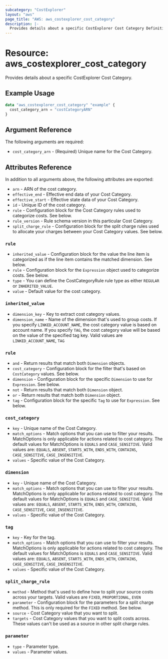 ```yaml
---
subcategory: "CostExplorer"
layout: "aws"
page_title: "AWS: aws_costexplorer_cost_category"
description: |-
  Provides details about a specific CostExplorer Cost Category Definition
---
```


# Resource: aws_costexplorer_cost_category

Provides details about a specific CostExplorer Cost Category.

## Example Usage

```terraform
data "aws_costexplorer_cost_category" "example" {
  cost_category_arn = "costCategoryARN"
}
```

## Argument Reference

The following arguments are required:

* `cost_category_arn` - (Required) Unique name for the Cost Category.

## Attributes Reference

In addition to all arguments above, the following attributes are exported:

* `arn` - ARN of the cost category.
* `effective_end` - Effective end data of your Cost Category.
* `effective_start` - Effective state data of your Cost Category.
* `id` - Unique ID of the cost category.
* `rule` - Configuration block for the Cost Category rules used to categorize costs. See below.
* `rule_version` - Rule schema version in this particular Cost Category.
* `split_charge_rule` - Configuration block for the split charge rules used to allocate your charges between your Cost Category values. See below.

### `rule`

* `inherited_value` - Configuration block for the value the line item is categorized as if the line item contains the matched dimension. See below.
* `rule` - Configuration block for the `Expression` object used to categorize costs. See below.
* `type` - You can define the CostCategoryRule rule type as either `REGULAR` or `INHERITED_VALUE`.
* `value` - Default value for the cost category.

### `inherited_value`

* `dimension_key` - Key to extract cost category values.
* `dimension_name` - Name of the dimension that's used to group costs. If you specify `LINKED_ACCOUNT_NAME`, the cost category value is based on account name. If you specify `TAG`, the cost category value will be based on the value of the specified tag key. Valid values are `LINKED_ACCOUNT_NAME`, `TAG`

### `rule`

* `and` - Return results that match both `Dimension` objects.
* `cost_category` - Configuration block for the filter that's based on `CostCategory` values. See below.
* `dimension` - Configuration block for the specific `Dimension` to use for `Expression`. See below.
* `not` - Return results that match both `Dimension` object.
* `or` - Return results that match both `Dimension` object.
* `tag` - Configuration block for the specific `Tag` to use for `Expression`. See below.

### `cost_category`

* `key` - Unique name of the Cost Category.
* `match_options` - Match options that you can use to filter your results. MatchOptions is only applicable for actions related to cost category. The default values for MatchOptions is `EQUALS` and `CASE_SENSITIVE`. Valid values are: `EQUALS`,  `ABSENT`, `STARTS_WITH`, `ENDS_WITH`, `CONTAINS`, `CASE_SENSITIVE`, `CASE_INSENSITIVE`.
* `values` - Specific value of the Cost Category.

### `dimension`

* `key` - Unique name of the Cost Category.
* `match_options` - Match options that you can use to filter your results. MatchOptions is only applicable for actions related to cost category. The default values for MatchOptions is `EQUALS` and `CASE_SENSITIVE`. Valid values are: `EQUALS`,  `ABSENT`, `STARTS_WITH`, `ENDS_WITH`, `CONTAINS`, `CASE_SENSITIVE`, `CASE_INSENSITIVE`.
* `values` - Specific value of the Cost Category.

### `tag`

* `key` - Key for the tag.
* `match_options` - Match options that you can use to filter your results. MatchOptions is only applicable for actions related to cost category. The default values for MatchOptions is `EQUALS` and `CASE_SENSITIVE`. Valid values are: `EQUALS`,  `ABSENT`, `STARTS_WITH`, `ENDS_WITH`, `CONTAINS`, `CASE_SENSITIVE`, `CASE_INSENSITIVE`.
* `values` - Specific value of the Cost Category.

### `split_charge_rule`

* `method` - Method that's used to define how to split your source costs across your targets. Valid values are `FIXED`, `PROPORTIONAL`, `EVEN`
* `parameter` - Configuration block for the parameters for a split charge method. This is only required for the `FIXED` method. See below.
* `source` - Cost Category value that you want to split.
* `targets` - Cost Category values that you want to split costs across. These values can't be used as a source in other split charge rules.

### `parameter`

* `type` - Parameter type.
* `values` - Parameter values.
